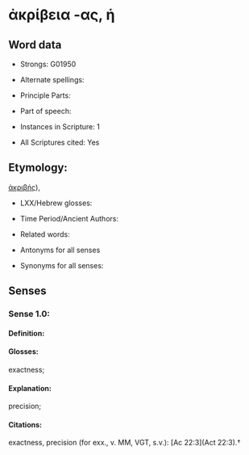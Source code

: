 # ἀκρίβεια -ας, ἡ

<!-- Status: S2=NeedsEdits -->
<!-- Lexica used for edits:   -->

## Word data

* Strongs: G01950

* Alternate spellings:



* Principle Parts: 


* Part of speech: 


* Instances in Scripture: 1

* All Scriptures cited: Yes

## Etymology: 

[ἀκριβής]()), 

* LXX/Hebrew glosses: 


* Time Period/Ancient Authors: 


* Related words: 

* Antonyms for all senses

* Synonyms for all senses: 


## Senses 


### Sense  1.0: 

#### Definition: 

#### Glosses: 

exactness; 

#### Explanation: 

precision; 

#### Citations: 

exactness, precision (for exx., v. MM, VGT, s.v.): [Ac 22:3](Act 22:3).†
